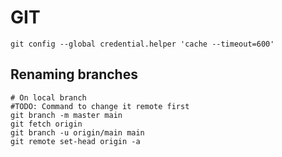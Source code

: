 # GIT
`git config --global credential.helper 'cache --timeout=600'`  
## Renaming branches
```
# On local branch
#TODO: Command to change it remote first
git branch -m master main
git fetch origin
git branch -u origin/main main
git remote set-head origin -a
```
